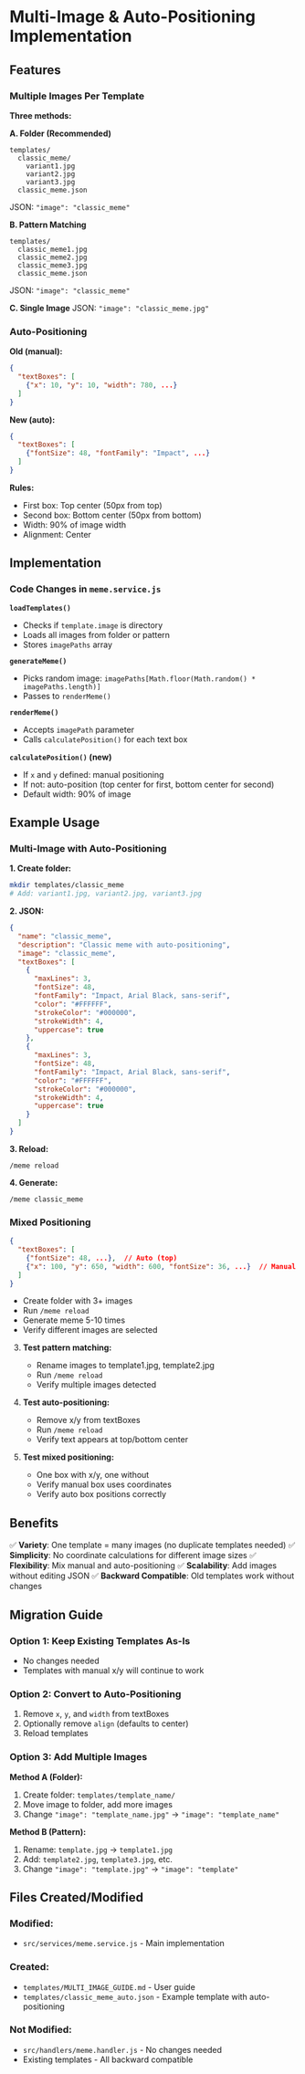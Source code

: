 # Multi-Image & Auto-Positioning Implementation

## Features

### Multiple Images Per Template

**Three methods:**

**A. Folder (Recommended)**
```
templates/
  classic_meme/
    variant1.jpg
    variant2.jpg
    variant3.jpg
  classic_meme.json
```

JSON: `"image": "classic_meme"`

**B. Pattern Matching**
```
templates/
  classic_meme1.jpg
  classic_meme2.jpg
  classic_meme3.jpg
  classic_meme.json
```

JSON: `"image": "classic_meme"`

**C. Single Image**
JSON: `"image": "classic_meme.jpg"`

### Auto-Positioning

**Old (manual):**
```json
{
  "textBoxes": [
    {"x": 10, "y": 10, "width": 780, ...}
  ]
}
```

**New (auto):**
```json
{
  "textBoxes": [
    {"fontSize": 48, "fontFamily": "Impact", ...}
  ]
}
```

**Rules:**
- First box: Top center (50px from top)
- Second box: Bottom center (50px from bottom)
- Width: 90% of image width
- Alignment: Center

## Implementation

### Code Changes in `meme.service.js`

**`loadTemplates()`**
- Checks if `template.image` is directory
- Loads all images from folder or pattern
- Stores `imagePaths` array

**`generateMeme()`**
- Picks random image: `imagePaths[Math.floor(Math.random() * imagePaths.length)]`
- Passes to `renderMeme()`

**`renderMeme()`**
- Accepts `imagePath` parameter
- Calls `calculatePosition()` for each text box

**`calculatePosition()` (new)**
- If `x` and `y` defined: manual positioning
- If not: auto-position (top center for first, bottom center for second)
- Default width: 90% of image

## Example Usage

### Multi-Image with Auto-Positioning

**1. Create folder:**
```bash
mkdir templates/classic_meme
# Add: variant1.jpg, variant2.jpg, variant3.jpg
```

**2. JSON:**
```json
{
  "name": "classic_meme",
  "description": "Classic meme with auto-positioning",
  "image": "classic_meme",
  "textBoxes": [
    {
      "maxLines": 3,
      "fontSize": 48,
      "fontFamily": "Impact, Arial Black, sans-serif",
      "color": "#FFFFFF",
      "strokeColor": "#000000",
      "strokeWidth": 4,
      "uppercase": true
    },
    {
      "maxLines": 3,
      "fontSize": 48,
      "fontFamily": "Impact, Arial Black, sans-serif",
      "color": "#FFFFFF",
      "strokeColor": "#000000",
      "strokeWidth": 4,
      "uppercase": true
    }
  ]
}
```

**3. Reload:**
```
/meme reload
```

**4. Generate:**
```
/meme classic_meme
```

### Mixed Positioning

```json
{
  "textBoxes": [
    {"fontSize": 48, ...},  // Auto (top)
    {"x": 100, "y": 650, "width": 600, "fontSize": 36, ...}  // Manual
  ]
}
```

   - Create folder with 3+ images
   - Run `/meme reload`
   - Generate meme 5-10 times
   - Verify different images are selected

3. **Test pattern matching:**
   - Rename images to template1.jpg, template2.jpg
   - Run `/meme reload`
   - Verify multiple images detected

4. **Test auto-positioning:**
   - Remove x/y from textBoxes
   - Run `/meme reload`
   - Verify text appears at top/bottom center

5. **Test mixed positioning:**
   - One box with x/y, one without
   - Verify manual box uses coordinates
   - Verify auto box positions correctly

## Benefits

✅ **Variety**: One template = many images (no duplicate templates needed)
✅ **Simplicity**: No coordinate calculations for different image sizes
✅ **Flexibility**: Mix manual and auto-positioning
✅ **Scalability**: Add images without editing JSON
✅ **Backward Compatible**: Old templates work without changes

## Migration Guide

### Option 1: Keep Existing Templates As-Is
- No changes needed
- Templates with manual x/y will continue to work

### Option 2: Convert to Auto-Positioning
1. Remove `x`, `y`, and `width` from textBoxes
2. Optionally remove `align` (defaults to center)
3. Reload templates

### Option 3: Add Multiple Images
**Method A (Folder):**
1. Create folder: `templates/template_name/`
2. Move image to folder, add more images
3. Change `"image": "template_name.jpg"` → `"image": "template_name"`

**Method B (Pattern):**
1. Rename: `template.jpg` → `template1.jpg`
2. Add: `template2.jpg`, `template3.jpg`, etc.
3. Change `"image": "template.jpg"` → `"image": "template"`

## Files Created/Modified

### Modified:
- `src/services/meme.service.js` - Main implementation

### Created:
- `templates/MULTI_IMAGE_GUIDE.md` - User guide
- `templates/classic_meme_auto.json` - Example template with auto-positioning

### Not Modified:
- `src/handlers/meme.handler.js` - No changes needed
- Existing templates - All backward compatible
